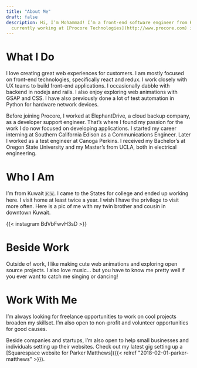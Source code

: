 ```yaml
---
title: "About Me"
draft: false
description: Hi, I’m Mohammad! I’m a front-end software engineer from Kuwait, 
  currently working at [Procore Technologies](http://www.procore.com) in lovely Santa Barbara.
---
```


# What I Do

I love creating great web experiences for customers. I am mostly focused on front-end technologies, specifically react and redux. I work closely with UX teams to build front-end applications. I occasionally dabble with backend in nodejs and rails. I also enjoy exploring web animations with GSAP and CSS. I have also previously done a lot of test automation in Python for hardware network devices. 

Before joining Procore, I worked at ElephantDrive, a cloud backup company, as a developer support engineer. That’s where I found my passion for the work I do now focused on developing applications.  I started my career interning at Southern California Edison as a Communications Engineer. Later I worked as a test engineer at Canoga Perkins. I received my Bachelor’s at Oregon State University and my Master’s from UCLA, both in electrical engineering.

# Who I Am

I’m from Kuwait 🇰🇼. I came to the States for college and ended up working here. I visit home at least twice a year. I wish I have the privilege to visit more often. Here is a pic of me with my twin brother and cousin in downtown Kuwait.

{{< instagram BdVbFwvH3sD >}}


# Beside Work

Outside of work, I like making cute web animations and exploring open source projects. I also love music… but you have to know me pretty well if you ever want to catch me singing or dancing!

# Work With Me

I’m always looking for freelance opportunities to work on cool projects broaden my skillset. I’m also open to non-profit and volunteer opportunities for good causes.

Beside companies and startups, I’m also open to help small businesses and individuals setting up their websites. Check out my latest gig setting up a [Squarespace website for Parker Matthews]({{< relref "2018-02-01-parker-matthews" >}}). 
